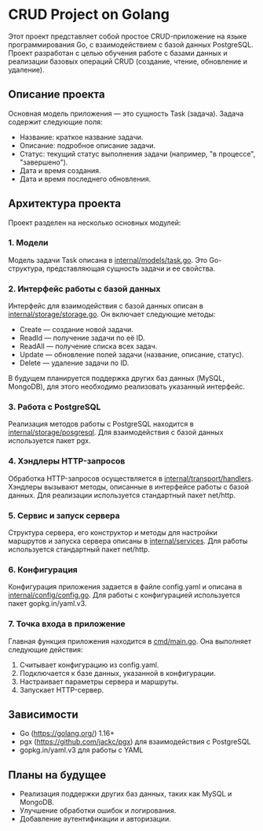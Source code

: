 # CRUD Project on Golang

Этот проект представляет собой простое CRUD-приложение на языке программирования Go, с взаимодействием с базой данных PostgreSQL. Проект разработан с целью обучения работе с базами данных и реализации базовых операций CRUD (создание, чтение, обновление и удаление).

## Описание проекта

Основная модель приложения — это сущность Task (задача). Задача содержит следующие поля:
- Название: краткое название задачи.
- Описание: подробное описание задачи.
- Статус: текущий статус выполнения задачи (например, "в процессе", "завершено").
- Дата и время создания.
- Дата и время последнего обновления.

## Архитектура проекта

Проект разделен на несколько основных модулей:

### 1. Модели

Модель задачи Task описана в [internal/models/task.go](https://github.com/notblinkyet/Crud/blob/master/internal/models/task.go). Это Go-структура, представляющая сущность задачи и ее свойства.

### 2. Интерфейс работы с базой данных

Интерфейс для взаимодействия с базой данных описан в [internal/storage/storage.go](https://github.com/notblinkyet/Crud/blob/master/internal/storage/storage.go). Он включает следующие методы:
- Create — создание новой задачи.
- ReadId — получение задачи по её ID.
- ReadAll — получение списка всех задач.
- Update — обновление полей задачи (название, описание, статус).
- Delete — удаление задачи по ID.

В будущем планируется поддержка других баз данных (MySQL, MongoDB), для этого необходимо реализовать указанный интерфейс.

### 3. Работа с PostgreSQL

Реализация методов работы с PostgreSQL находится в [internal/storage/posgresql](https://github.com/notblinkyet/Crud/tree/master/internal/storage/posgresql). Для взаимодействия с базой данных используется пакет pgx.

### 4. Хэндлеры HTTP-запросов

Обработка HTTP-запросов осуществляется в [internal/transport/handlers](https://github.com/notblinkyet/Crud/tree/master/internal/transport/handlers). Хэндлеры вызывают методы, описанные в интерфейсе работы с базой данных. Для реализации используется стандартный пакет net/http.

### 5. Сервис и запуск сервера

Структура сервера, его конструктор и методы для настройки маршрутов и запуска сервера описаны в [internal/services](https://github.com/notblinkyet/Crud/tree/master/internal/services). Для работы используется стандартный пакет net/http.

### 6. Конфигурация

Конфигурация приложения задается в файле config.yaml и описана в [internal/config/config.go](https://github.com/notblinkyet/Crud/blob/master/internal/config/config.go). Для работы с конфигурацией используется пакет gopkg.in/yaml.v3.

### 7. Точка входа в приложение

Главная функция приложения находится в [cmd/main.go](https://github.com/notblinkyet/Crud/blob/master/cmd/main.go). Она выполняет следующие действия:
1. Считывает конфигурацию из config.yaml.
2. Подключается к базе данных, указанной в конфигурации.
3. Настраивает параметры сервера и маршруты.
4. Запускает HTTP-сервер.

## Зависимости
- Go (https://golang.org/) 1.16+
- pgx (https://github.com/jackc/pgx) для взаимодействия с PostgreSQL
- gopkg.in/yaml.v3 для работы с YAML

## Планы на будущее
- Реализация поддержки других баз данных, таких как MySQL и MongoDB.
- Улучшение обработки ошибок и логирования.
- Добавление аутентификации и авторизации.